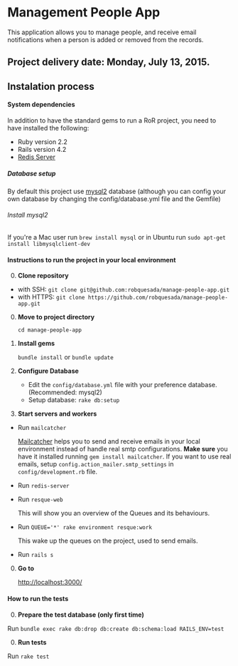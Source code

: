 Management People App
=============

This application allows you to manage people, and receive email notifications when a person is added or removed from the records.

## Project delivery date: Monday, July 13, 2015.

## Instalation process

#### System dependencies
In addition to have the standard gems to run a RoR project, you need to have installed the following:

* Ruby version 2.2
* Rails version 4.2
* [Redis Server](http://redis.io/topics/quickstart)

##### Database setup

By default this project use [mysql2](https://github.com/brianmario/mysql2) database (although you can config your own database by changing the config/database.yml file and the Gemfile)

###### Install mysql2
If you're a Mac user run  `brew install mysql` or in Ubuntu run  `sudo apt-get install libmysqlclient-dev`

#### Instructions to run the project in your local environment

0. **Clone repository**
  * with SSH: `git clone git@github.com:robquesada/manage-people-app.git`
  * with HTTPS: `git clone https://github.com/robquesada/manage-people-app.git`

0. **Move to project directory**

    `cd manage-people-app`

0. **Install gems**

    `bundle install` or `bundle update`

0. **Configure Database**
    * Edit the `config/database.yml` file with your preference database. (Recommended: mysql2)
    * Setup database: `rake db:setup`

0. **Start servers and workers**
  * Run `mailcatcher`

    [Mailcatcher](http://mailcatcher.me/) helps you to send and receive emails in your local environment instead of handle real smtp configurations. **Make sure** you have it installed running `gem install mailcatcher`.
    If you want to use real emails, setup `config.action_mailer.smtp_settings` in `config/development.rb` file.

  * Run `redis-server`

  * Run `resque-web`

    This will show you an overview of the Queues and its behaviours.
  
  * Run `QUEUE='*' rake environment resque:work`

    This wake up the queues on the project, used to send emails.
  
  * Run `rails s`

0. **Go to**

    [http://localhost:3000/](http://localhost:3000)


#### How to run the tests

0. **Prepare the test database (only first time)**

  Run `bundle exec rake db:drop db:create db:schema:load RAILS_ENV=test`

0. **Run tests**

  Run `rake test`
